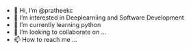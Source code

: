 - 👋 Hi, I’m @pratheekc
- 👀 I’m interested in Deeplearniing and Software Development
- 🌱 I’m currently learning python
- 💞️ I’m looking to collaborate on ...
- 📫 How to reach me ...

<!---
pratheekchriz/pratheekc is a ✨ special ✨ repository because its `README.md` (this file) appears on your GitHub profile.
You can click the Preview link to take a look at your changes.
--->
